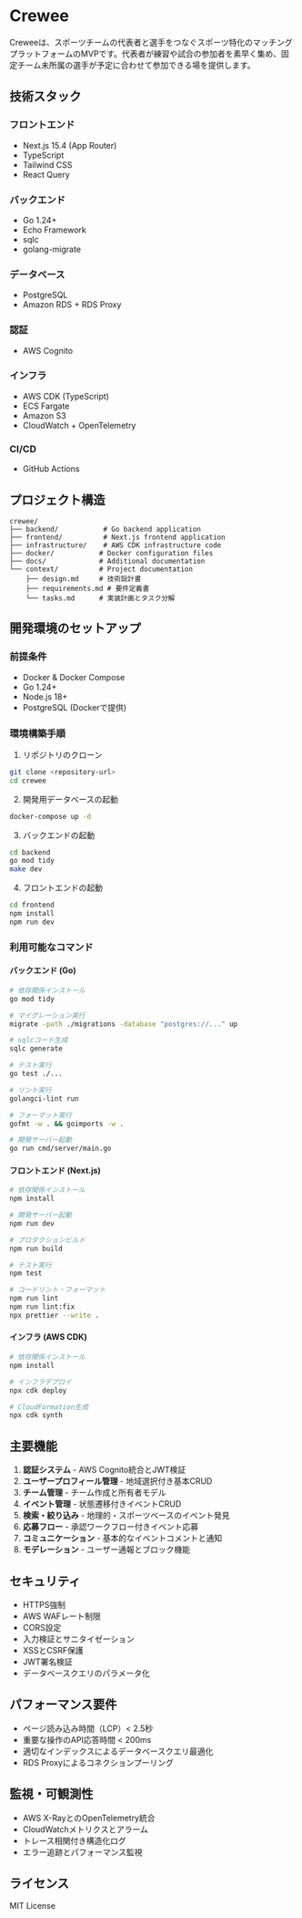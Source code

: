 # Crewee

Creweeは、スポーツチームの代表者と選手をつなぐスポーツ特化のマッチングプラットフォームのMVPです。代表者が練習や試合の参加者を素早く集め、固定チーム未所属の選手が予定に合わせて参加できる場を提供します。

## 技術スタック

### フロントエンド
- Next.js 15.4 (App Router)
- TypeScript
- Tailwind CSS
- React Query

### バックエンド
- Go 1.24+
- Echo Framework
- sqlc
- golang-migrate

### データベース
- PostgreSQL
- Amazon RDS + RDS Proxy

### 認証
- AWS Cognito

### インフラ
- AWS CDK (TypeScript)
- ECS Fargate
- Amazon S3
- CloudWatch + OpenTelemetry

### CI/CD
- GitHub Actions

## プロジェクト構造

```
crewee/
├── backend/           # Go backend application
├── frontend/          # Next.js frontend application
├── infrastructure/    # AWS CDK infrastructure code
├── docker/           # Docker configuration files
├── docs/             # Additional documentation
└── context/          # Project documentation
    ├── design.md     # 技術設計書
    ├── requirements.md # 要件定義書
    └── tasks.md      # 実装計画とタスク分解
```

## 開発環境のセットアップ

### 前提条件
- Docker & Docker Compose
- Go 1.24+
- Node.js 18+
- PostgreSQL (Dockerで提供)

### 環境構築手順

1. リポジトリのクローン
```bash
git clone <repository-url>
cd crewee
```

2. 開発用データベースの起動
```bash
docker-compose up -d
```

3. バックエンドの起動
```bash
cd backend
go mod tidy
make dev
```

4. フロントエンドの起動
```bash
cd frontend
npm install
npm run dev
```

### 利用可能なコマンド

#### バックエンド (Go)
```bash
# 依存関係インストール
go mod tidy

# マイグレーション実行
migrate -path ./migrations -database "postgres://..." up

# sqlcコード生成
sqlc generate

# テスト実行
go test ./...

# リント実行
golangci-lint run

# フォーマット実行
gofmt -w . && goimports -w .

# 開発サーバー起動
go run cmd/server/main.go
```

#### フロントエンド (Next.js)
```bash
# 依存関係インストール
npm install

# 開発サーバー起動
npm run dev

# プロダクションビルド
npm run build

# テスト実行
npm test

# コードリント・フォーマット
npm run lint
npm run lint:fix
npx prettier --write .
```

#### インフラ (AWS CDK)
```bash
# 依存関係インストール
npm install

# インフラデプロイ
npx cdk deploy

# CloudFormation生成
npx cdk synth
```

## 主要機能

1. **認証システム** - AWS Cognito統合とJWT検証
2. **ユーザープロフィール管理** - 地域選択付き基本CRUD
3. **チーム管理** - チーム作成と所有者モデル
4. **イベント管理** - 状態遷移付きイベントCRUD
5. **検索・絞り込み** - 地理的・スポーツベースのイベント発見
6. **応募フロー** - 承認ワークフロー付きイベント応募
7. **コミュニケーション** - 基本的なイベントコメントと通知
8. **モデレーション** - ユーザー通報とブロック機能

## セキュリティ

- HTTPS強制
- AWS WAFレート制限
- CORS設定
- 入力検証とサニタイゼーション
- XSSとCSRF保護
- JWT署名検証
- データベースクエリのパラメータ化

## パフォーマンス要件

- ページ読み込み時間（LCP）< 2.5秒
- 重要な操作のAPI応答時間 < 200ms
- 適切なインデックスによるデータベースクエリ最適化
- RDS Proxyによるコネクションプーリング

## 監視・可観測性

- AWS X-RayとのOpenTelemetry統合
- CloudWatchメトリクスとアラーム
- トレース相関付き構造化ログ
- エラー追跡とパフォーマンス監視

## ライセンス

MIT License